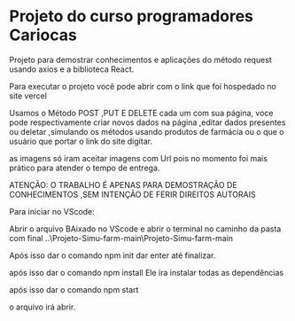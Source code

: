 # Projeto do curso programadores Cariocas


Projeto para demostrar conhecimentos e aplicações do método request usando axios e a biblioteca React.



Para executar o projeto você pode abrir com o link que foi hospedado no site vercel

Usamos o Método POST ,PUT E DELETE cada um com sua página, voce pode respectivamente criar novos dados na página ,editar dados presentes ou deletar ,simulando os métodos usando produtos de farmácia ou o que o usuário que portar o link do site digitar.

as imagens só iram aceitar imagens com Url pois no momento foi mais prático para atender o tempo de entrega.

ATENÇÃO: O TRABALHO É APENAS PARA DEMOSTRAÇÃO DE CONHECIMENTOS ,SEM INTENÇÃO DE FERIR DIREITOS AUTORAIS

Para iniciar no VScode:

Abrir o arquivo BAixado no VScode e abrir o terminal no caminho da pasta com final ..\Projeto-Simu-farm-main\Projeto-Simu-farm-main

Após isso dar o comando npm init 
dar enter até finalizar.

após isso dar o comando npm install 
Ele íra instalar todas as dependências

após isso dar o comando npm start

o arquivo irá abrir.
